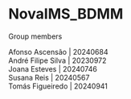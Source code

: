 # NovaIMS_BDMM

Group members

Afonso Ascensão | 20240684 <br>
André Filipe Silva | 20230972 <br>
Joana Esteves  | 20240746 <br>
Susana Reis | 20240567 <br>
Tomás Figueiredo | 20240941
